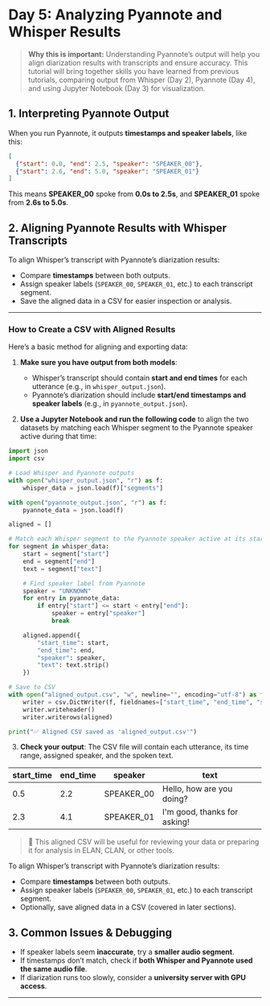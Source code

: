 # **Day 5: Analyzing Pyannote and Whisper Results**

> **Why this is important:** Understanding Pyannote’s output will help you align diarization results with transcripts and ensure accuracy. This tutorial will bring together skills you have learned from previous tutorials, comparing output from Whisper (Day 2), Pyannote (Day 4), and using Jupyter Notebook (Day 3) for visualization.

## **1. Interpreting Pyannote Output**

When you run Pyannote, it outputs **timestamps and speaker labels**, like this:

```json
[
  {"start": 0.0, "end": 2.5, "speaker": "SPEAKER_00"},
  {"start": 2.6, "end": 5.0, "speaker": "SPEAKER_01"}
]
```

This means **SPEAKER\_00** spoke from **0.0s to 2.5s**, and **SPEAKER\_01** spoke from **2.6s to 5.0s**.

## **2. Aligning Pyannote Results with Whisper Transcripts**

To align Whisper’s transcript with Pyannote’s diarization results:

- Compare **timestamps** between both outputs.
- Assign speaker labels (`SPEAKER_00`, `SPEAKER_01`, etc.) to each transcript segment.
- Save the aligned data in a CSV for easier inspection or analysis.

---

### **How to Create a CSV with Aligned Results**

Here’s a basic method for aligning and exporting data:

1. **Make sure you have output from both models**:
   - Whisper’s transcript should contain **start and end times** for each utterance (e.g., in `whisper_output.json`).
   - Pyannote’s diarization should include **start/end timestamps and speaker labels** (e.g., in `pyannote_output.json`).

2. **Use a Jupyter Notebook and run the following code** to align the two datasets by matching each Whisper segment to the Pyannote speaker active during that time:

```python
import json
import csv

# Load Whisper and Pyannote outputs
with open("whisper_output.json", "r") as f:
    whisper_data = json.load(f)["segments"]

with open("pyannote_output.json", "r") as f:
    pyannote_data = json.load(f)

aligned = []

# Match each Whisper segment to the Pyannote speaker active at its start time
for segment in whisper_data:
    start = segment["start"]
    end = segment["end"]
    text = segment["text"]

    # Find speaker label from Pyannote
    speaker = "UNKNOWN"
    for entry in pyannote_data:
        if entry["start"] <= start < entry["end"]:
            speaker = entry["speaker"]
            break

    aligned.append({
        "start_time": start,
        "end_time": end,
        "speaker": speaker,
        "text": text.strip()
    })

# Save to CSV
with open("aligned_output.csv", "w", newline="", encoding="utf-8") as f:
    writer = csv.DictWriter(f, fieldnames=["start_time", "end_time", "speaker", "text"])
    writer.writeheader()
    writer.writerows(aligned)

print("✅ Aligned CSV saved as 'aligned_output.csv'")
```

3. **Check your output**: The CSV file will contain each utterance, its time range, assigned speaker, and the spoken text.

| start_time | end_time | speaker     | text                          |
|------------|----------|-------------|-------------------------------|
| 0.5        | 2.2      | SPEAKER_00  | Hello, how are you doing?     |
| 2.3        | 4.1      | SPEAKER_01  | I'm good, thanks for asking!  |

> 📁 This aligned CSV will be useful for reviewing your data or preparing it for analysis in ELAN, CLAN, or other tools.

To align Whisper’s transcript with Pyannote’s diarization results:

- Compare **timestamps** between both outputs.
- Assign speaker labels (`SPEAKER_00`, `SPEAKER_01`, etc.) to each transcript segment.
- Optionally, save aligned data in a CSV (covered in later sections).

## **3. Common Issues & Debugging**

- If speaker labels seem **inaccurate**, try a **smaller audio segment**.
- If timestamps don’t match, check if **both Whisper and Pyannote used the same audio file**.
- If diarization runs too slowly, consider a **university server with GPU access**.

---

